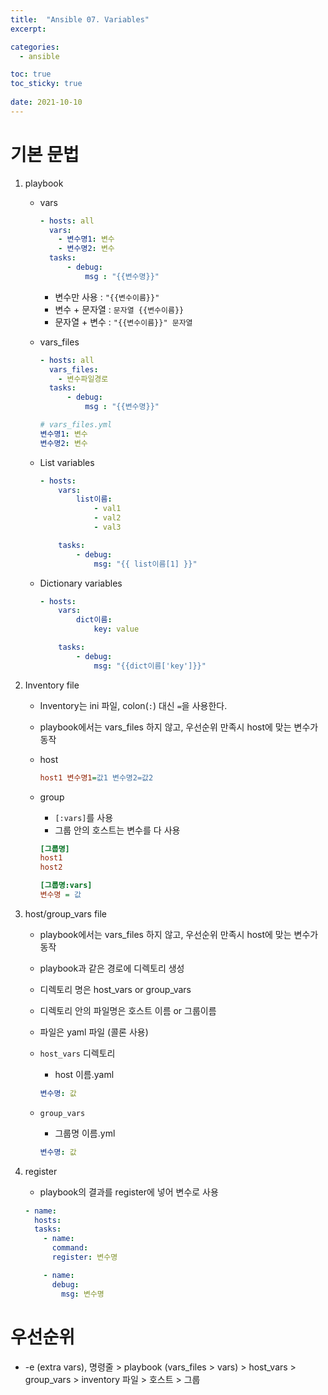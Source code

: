```yaml
---
title:  "Ansible 07. Variables"
excerpt:

categories:
  - ansible

toc: true
toc_sticky: true
 
date: 2021-10-10
---
```

# 기본 문법

1.  playbook
    
    -   vars
        
        ```yaml
        - hosts: all
          vars:
            - 변수명1: 변수
            - 변수명2: 변수
          tasks:
              - debug:
                  msg : "{{변수명}}"
        ```
        
        -   변수만 사용 : `"{{변수이름}}"`
        -   변수 + 문자열 : `문자열 {{변수이름}}`
        -   문자열 + 변수 : `"{{변수이름}}" 문자열`
    -   vars\_files
        
        ```yaml
        - hosts: all
          vars_files:
            - 변수파일경로
          tasks:
              - debug:
                  msg : "{{변수명}}"
        ```
        
        ```yaml
        # vars_files.yml
        변수명1: 변수
        변수명2: 변수
        ```
        
    -   List variables
        
        ```yaml
        - hosts:
            vars:
                list이름:
                    - val1
                    - val2
                    - val3
        
            tasks:
                - debug:
                    msg: "{{ list이름[1] }}"
        ```
        
    -   Dictionary variables
        
        ```yaml
        - hosts:
            vars:
                dict이름:
                    key: value
        
            tasks:
                - debug:
                    msg: "{{dict이름['key']}}"
        ```
        
2.  Inventory file
    
    -   Inventory는 ini 파일, colon(`:`) 대신 `=`을 사용한다.
        
    -   playbook에서는 vars\_files 하지 않고, 우선순위 만족시 host에 맞는 변수가 동작
        
    -   host
        
        ```ini
        host1 변수명1=값1 변수명2=값2
        ```
        
    -   group
        
        -   `[:vars]`를 사용
        -   그룹 안의 호스트는 변수를 다 사용
        
        ```ini
        [그룹명]
        host1
        host2
        
        [그룹명:vars]
        변수명 = 값
        ```
        
3.  host/group\_vars file
    
    -   playbook에서는 vars\_files 하지 않고, 우선순위 만족시 host에 맞는 변수가 동작
        
    -   playbook과 같은 경로에 디렉토리 생성
        
    -   디렉토리 명은 host\_vars or group\_vars
        
    -   디렉토리 안의 파일명은 호스트 이름 or 그룹이름
        
    -   파일은 yaml 파일 (콜론 사용)
        
    -   `host_vars` 디렉토리
        
        -   host 이름.yaml
        
        ```yaml
        변수명: 값
        ```
        
    -   `group_vars`
        
        -   그룹명 이름.yml
        
        ```yaml
        변수명: 값
        ```
        
4.  register
    
    -   playbook의 결과를 register에 넣어 변수로 사용
    
    ```yaml
    - name: 
      hosts:
      tasks:
        - name:
          command:
          register: 변수명
    
        - name: 
          debug:
            msg: 변수명
    ```
    

# 우선순위

-   \-e (extra vars), 명령줄 > playbook (vars\_files > vars) > host\_vars > group\_vars > inventory 파일 > 호스트 > 그룹